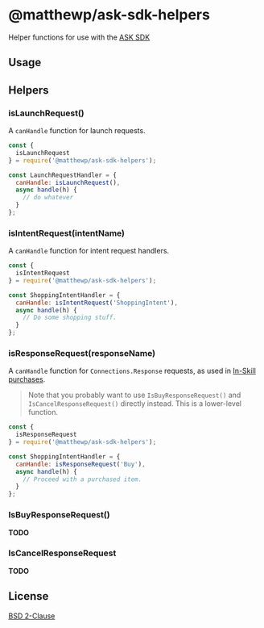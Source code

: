 # @matthewp/ask-sdk-helpers

Helper functions for use with the [ASK SDK](https://developer.amazon.com/en-US/docs/alexa/alexa-skills-kit-sdk-for-nodejs/overview.html)

## Usage

## Helpers

### isLaunchRequest()

A `canHandle` function for launch requests.

```js
const {
  isLaunchRequest
} = require('@matthewp/ask-sdk-helpers');

const LaunchRequestHandler = {
  canHandle: isLaunchRequest(),
  async handle(h) {
    // do whatever
  }
};
```

### isIntentRequest(intentName)

A `canHandle` function for intent request handlers.

```js
const {
  isIntentRequest
} = require('@matthewp/ask-sdk-helpers');

const ShoppingIntentHandler = {
  canHandle: isIntentRequest('ShoppingIntent'),
  async handle(h) {
    // Do some shopping stuff.
  }
};
```

### isResponseRequest(responseName)

A `canHandle` function for `Connections.Response` requests, as used in [In-Skill purchases](https://developer.amazon.com/en-US/docs/alexa/in-skill-purchase/add-isps-to-a-skill.html).

> Note that you probably want to use `IsBuyResponseRequest()` and `IsCancelResponseRequest()` directly instead. This is a lower-level function.

```js
const {
  isResponseRequest
} = require('@matthewp/ask-sdk-helpers');

const ShoppingIntentHandler = {
  canHandle: isResponseRequest('Buy'),
  async handle(h) {
    // Proceed with a purchased item.
  }
};
```

### IsBuyResponseRequest()

__TODO__

### IsCancelResponseRequest

__TODO__

## License

[BSD 2-Clause](https://opensource.org/licenses/BSD-2-Clause)